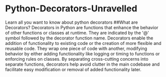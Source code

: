 # Python-Decorators-Unravelled
Learn all you want to know about python decorators
##What are Decorators?
Decorators in Python are functions that enhance the behavior of other functions or classes at runtime. They are indicated by the '@' symbol followed by the decorator function name. Decorators enable the addition of functionality to existing code or the creation of more flexible and reusable code. They wrap one piece of code with another, modifying behavior by either adding functionality like logging or timing to functions or enforcing rules on classes. By separating cross-cutting concerns into separate functions, decorators help avoid clutter in the main codebase and facilitate easy modification or removal of added functionality later.





